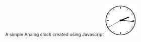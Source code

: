 A simple Analog clock created using Javascript 
<img src="https://github.com/PHNX-MOD/javascript_projects/blob/master/Images/clock.PNG" width="100">
